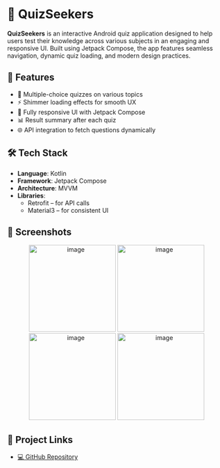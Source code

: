 # 🧠 QuizSeekers

**QuizSeekers** is an interactive Android quiz application designed to help users test their knowledge across various subjects in an engaging and responsive UI. Built using Jetpack Compose, the app features seamless navigation, dynamic quiz loading, and modern design practices.

## 🚀 Features

- 📖 Multiple-choice quizzes on various topics
- ⚡ Shimmer loading effects for smooth UX
- 📱 Fully responsive UI with Jetpack Compose
- 📊 Result summary after each quiz
- 🌐 API integration to fetch questions dynamically


## 🛠️ Tech Stack

- **Language**: Kotlin
- **Framework**: Jetpack Compose
- **Architecture**: MVVM
- **Libraries**:
  - Retrofit – for API calls
  - Material3 – for consistent UI

## 📱 Screenshots

<div align="center">
<img width="200"  alt="image" src="https://github.com/user-attachments/assets/3787f111-8746-4d7f-877e-e8b21eed5912" />
<img width="200" alt="image" src="https://github.com/user-attachments/assets/7c3d854b-d401-4a8c-8202-f682e2b27c5e" />
<img width="200"  alt="image" src="https://github.com/user-attachments/assets/e54870de-2901-45c0-8fd1-2b7b3e31fb5e" />
<img width="200"  alt="image" src="https://github.com/user-attachments/assets/aa7926fb-106e-463e-915c-be5ba58f6470" />



</div>



## 🔗 Project Links

- [💻 GitHub Repository](https://github.com/Aakash3640/QuizSeekers)




